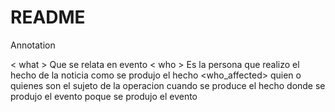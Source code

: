 # README #

Annotation 


< what > Que se relata en evento
< who > Es la persona que realizo el hecho de la noticia 
<how > como se produjo el hecho
<who_affected> quien o quienes son el sujeto de la operacion
<when> cuando se produce el hecho
<where> donde se produjo el evento
<why> poque se produjo el evento
